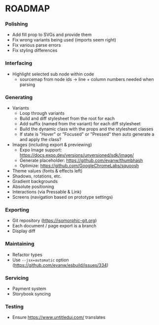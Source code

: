 # ROADMAP

### Polishing
- Add fill prop to SVGs and provide them
- Fix wrong variants being used (imports seem right)
- Fix various parse errors
- Fix styling differences

### Interfacing

- Highlight selected sub node within code
  - sourcemap from node ids -> line + column numbers needed when parsing

### Generating

- Variants
  - Loop through variants
  - Build and diff stylesheet from the root for each
  - Add suffix (named from the variant) for each diff stylesheet
  - Build the dynamic class with the props and the stylesheet classes
  - If state is "Hover" or "Focused" or "Pressed" then auto generate a <Pressable> and apply the class?
- Images (including export & previewing)
  - Expo Image support: https://docs.expo.dev/versions/unversioned/sdk/image/
  - Generate placeholder: https://github.com/evanw/thumbhash
  - Optimize: https://github.com/GoogleChromeLabs/squoosh
- Theme values (fonts & effects left)
- Shadows, rotations, etc.
- Gradient backgrounds
- Absolute positioning
- Interactions (via Pressable & Link)
- Screens (navigation based on prototype settings)

### Exporting

- Git repository (https://isomorphic-git.org)
- Each document / page export is a branch
- Display diff

### Maintaining

- Refactor types
- Use `--jsx=automatic` option (https://github.com/evanw/esbuild/issues/334)

### Servicing

- Payment system
- Storybook syncing

### Testing

- Ensure https://www.untitledui.com/ translates
